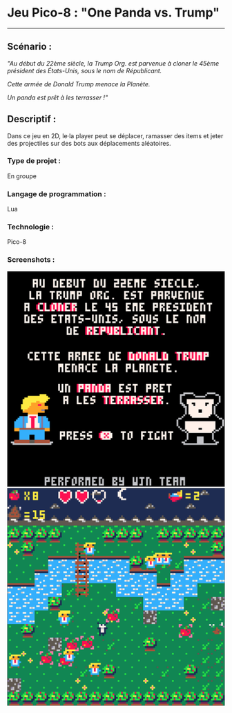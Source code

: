 # Jeu Pico-8 : "One Panda vs. Trump"

***

## Scénario : 

*"Au début du 22ème siècle, la Trump Org. est parvenue à cloner le 45ème président des États-Unis, sous le nom de Républicant.*

*Cette armée de Donald Trump menace la Planète.*

*Un panda est prêt à les terrasser !"*

## Descriptif :

Dans ce jeu en 2D, le·la player peut se déplacer, ramasser des items et jeter des projectiles sur des bots aux déplacements aléatoires.

### Type de projet :
En groupe

### Langage de programmation :
Lua

### Technologie :
Pico-8

### Screenshots :
![screenshot of the loading](/img/intro.png)
![screenshot of the game](/img/game.png)

